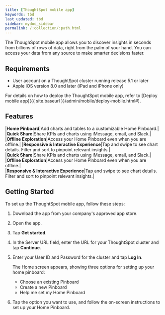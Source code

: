 ```yaml
---
title: [ThoughtSpot mobile app]
keywords: tbd
last_updated: tbd
sidebar: mydoc_sidebar
permalink: /:collection/:path.html
---
```

The ThoughSpot mobile app allows you to discover insights in seconds from billions of rows of data, right from the palm of your hand. You can access your data from any source to make smarter decisions faster.

## Requirements

- User account on a ThoughtSpot cluster running release 5.1 or later
- Apple iOS version 8.0 and later (iPad and iPhone only)  

For details on how to deploy the ThoughtSpot mobile app, refer to [Deploy mobile app]({{ site.baseurl }}/admin/mobile/deploy-mobile.html#).

## Features

|**Home Pinboard**|Add charts and tables to a customizable Home Pinboard.|
|**Quick Share**|Share KPIs and charts using iMessage, email, and Slack.|
|**Offline Exploration**|Access your Home Pinboard even when you are offline.|
|**Responsive & Interactive Experience**|Tap and swipe to see chart details. Filter and sort to pinpoint relevant insights.|  
|**Quick Share**|Share KPIs and charts using iMessage, email, and Slack.|  
|**Offline Exploration**|Access your Home Pinboard even when you are offline.|  
|**Responsive & Interactive Experience**|Tap and swipe to see chart details. Filter and sort to pinpoint relevant insights.|

<!-- |**Home Pinboard**|**Quick Share**|
|Add charts and tables to a customizable Home Pinboard.|Share KPIs and charts using iMessage, email, and Slack.|  
|![]({{ site.baseurl }}/images/mobile_home.png "Home screen")|![]({{ site.baseurl }}/images/share_answer.gif "Quick Share")|
|**Offline Exploration**|**Responsive & Interactive Experience**|
|Access your Home Pinboard even when you are offline.|Tap and swipe to see chart details. Filter and sort to pinpoint relevant insights.|
|![]({{ site.baseurl }}/images/mobile_offline_pinboard.png "Offline Pinboard")|![]({{ site.baseurl }}/images/responsive_interact.gif "Responsive and interactive")| -->

## Getting Started

To set up the ThoughtSpot mobile app, follow these steps:
1. Download the app from your company's approved app store.
2. Open the app.
3. Tap **Get started**.
4. In the Server URL field, enter the URL for your ThoughtSpot cluster and tap **Continue**.
5. Enter your User ID and Password for the cluster and tap **Log In**.  

   The Home screen appears, showing three options for setting up your home pinboard:
   - Choose an existing Pinboard  
   - Create a new Pinboard  
   - Help me set my Home Pinboard
6. Tap the option you want to use, and follow the on-screen instructions to set up your Home Pinboard.
